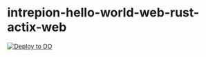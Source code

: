 # intrepion-hello-world-web-rust-actix-web

[![Deploy to DO](https://www.deploytodo.com/do-btn-blue.svg)](https://cloud.digitalocean.com/apps/new?repo=https://github.com/intrepion/intrepion-hello-world-web-rust-actix-web/tree/main)
